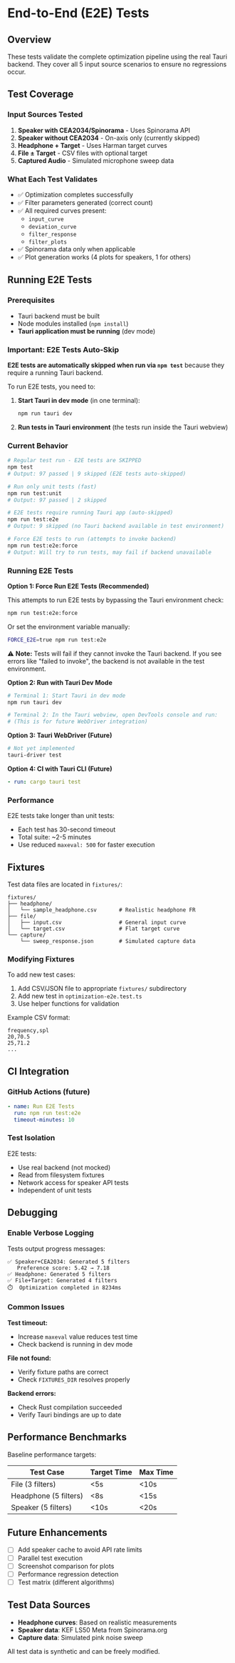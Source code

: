 # End-to-End (E2E) Tests

## Overview

These tests validate the complete optimization pipeline using the real Tauri backend. They cover all 5 input source scenarios to ensure no regressions occur.

## Test Coverage

### Input Sources Tested

1. **Speaker with CEA2034/Spinorama** - Uses Spinorama API
2. **Speaker without CEA2034** - On-axis only (currently skipped)
3. **Headphone + Target** - Uses Harman target curves
4. **File ± Target** - CSV files with optional target
5. **Captured Audio** - Simulated microphone sweep data

### What Each Test Validates

- ✅ Optimization completes successfully
- ✅ Filter parameters generated (correct count)
- ✅ All required curves present:
  - `input_curve`
  - `deviation_curve`
  - `filter_response`
  - `filter_plots`
- ✅ Spinorama data only when applicable
- ✅ Plot generation works (4 plots for speakers, 1 for others)

## Running E2E Tests

### Prerequisites

- Tauri backend must be built
- Node modules installed (`npm install`)
- **Tauri application must be running** (dev mode)

### Important: E2E Tests Auto-Skip

**E2E tests are automatically skipped when run via `npm test`** because they require a running Tauri backend.

To run E2E tests, you need to:

1. **Start Tauri in dev mode** (in one terminal):

   ```bash
   npm run tauri dev
   ```

2. **Run tests in Tauri environment** (the tests run inside the Tauri webview)

### Current Behavior

```bash
# Regular test run - E2E tests are SKIPPED
npm test
# Output: 97 passed | 9 skipped (E2E tests auto-skipped)

# Run only unit tests (fast)
npm run test:unit
# Output: 97 passed | 2 skipped

# E2E tests require running Tauri app (auto-skipped)
npm run test:e2e
# Output: 9 skipped (no Tauri backend available in test environment)

# Force E2E tests to run (attempts to invoke backend)
npm run test:e2e:force
# Output: Will try to run tests, may fail if backend unavailable
```

### Running E2E Tests

**Option 1: Force Run E2E Tests (Recommended)**

This attempts to run E2E tests by bypassing the Tauri environment check:

```bash
npm run test:e2e:force
```

Or set the environment variable manually:

```bash
FORCE_E2E=true npm run test:e2e
```

⚠️ **Note:** Tests will fail if they cannot invoke the Tauri backend. If you see errors like "failed to invoke", the backend is not available in the test environment.

**Option 2: Run with Tauri Dev Mode**

```bash
# Terminal 1: Start Tauri in dev mode
npm run tauri dev

# Terminal 2: In the Tauri webview, open DevTools console and run:
# (This is for future WebDriver integration)
```

**Option 3: Tauri WebDriver (Future)**

```bash
# Not yet implemented
tauri-driver test
```

**Option 4: CI with Tauri CLI (Future)**

```yaml
- run: cargo tauri test
```

### Performance

E2E tests take longer than unit tests:

- Each test has 30-second timeout
- Total suite: ~2-5 minutes
- Use reduced `maxeval: 500` for faster execution

## Fixtures

Test data files are located in `fixtures/`:

```
fixtures/
├── headphone/
│   └── sample_headphone.csv       # Realistic headphone FR
├── file/
│   ├── input.csv                  # General input curve
│   └── target.csv                 # Flat target curve
└── capture/
    └── sweep_response.json        # Simulated capture data
```

### Modifying Fixtures

To add new test cases:

1. Add CSV/JSON file to appropriate `fixtures/` subdirectory
2. Add new test in `optimization-e2e.test.ts`
3. Use helper functions for validation

Example CSV format:

```csv
frequency,spl
20,70.5
25,71.2
...
```

## CI Integration

### GitHub Actions (future)

```yaml
- name: Run E2E Tests
  run: npm run test:e2e
  timeout-minutes: 10
```

### Test Isolation

E2E tests:

- Use real backend (not mocked)
- Read from filesystem fixtures
- Network access for speaker API tests
- Independent of unit tests

## Debugging

### Enable Verbose Logging

Tests output progress messages:

```
✅ Speaker+CEA2034: Generated 5 filters
   Preference score: 5.42 → 7.18
✅ Headphone: Generated 5 filters
✅ File+Target: Generated 4 filters
⏱️  Optimization completed in 8234ms
```

### Common Issues

**Test timeout:**

- Increase `maxeval` value reduces test time
- Check backend is running in dev mode

**File not found:**

- Verify fixture paths are correct
- Check `FIXTURES_DIR` resolves properly

**Backend errors:**

- Check Rust compilation succeeded
- Verify Tauri bindings are up to date

## Performance Benchmarks

Baseline performance targets:

| Test Case             | Target Time | Max Time |
| --------------------- | ----------- | -------- |
| File (3 filters)      | <5s         | <10s     |
| Headphone (5 filters) | <8s         | <15s     |
| Speaker (5 filters)   | <10s        | <20s     |

## Future Enhancements

- [ ] Add speaker cache to avoid API rate limits
- [ ] Parallel test execution
- [ ] Screenshot comparison for plots
- [ ] Performance regression detection
- [ ] Test matrix (different algorithms)

## Test Data Sources

- **Headphone curves**: Based on realistic measurements
- **Speaker data**: KEF LS50 Meta from Spinorama.org
- **Capture data**: Simulated pink noise sweep

All test data is synthetic and can be freely modified.

